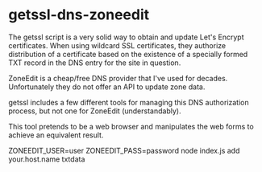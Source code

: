 # getssl-dns-zoneedit

The getssl script is a very solid way to obtain and update Let's
Encrypt certificates. When using wildcard SSL certificates, they
authorize distribution of a certificate based on the existence of a
specially formed TXT record in the DNS entry for the site in question.

ZoneEdit is a cheap/free DNS provider that I've used for decades.
Unfortunately they do not offer an API to update zone data.

getssl includes a few different tools for managing this DNS
authorization process, but not one for ZoneEdit (understandably).

This tool pretends to be a web browser and manipulates the web forms
to achieve an equivalent result.

ZONEEDIT_USER=user ZONEEDIT_PASS=password node index.js add your.host.name txtdata
